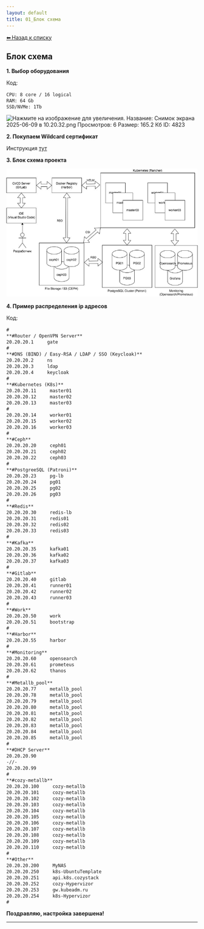 ```yaml
---
layout: default
title: 01_Блок схема
---
```

<a class="back-link" href="../index.html">⬅ Назад к списку</a>


##  Блок схема 

**1\. Выбор оборудования**  
  


Код:
    
    
    CPU: 8 core / 16 logical
    RAM: 64 Gb
    SSD/NVMe: 1Tb

  
![Нажмите на изображение для увеличения.  Название:	Снимок экрана 2025-06-09 в 10.20.32.png Просмотров:	6 Размер:	165.2 Кб ID:	4823](..\\..\images\\img_4823_1749453697.png)  
  
**2\. Покупаем Wildcard сертификат**  
  
Инструкция [тут](https://forum.kubeadm.ru/node/3514)  
  
**3\. Блок схема проекта**  
  
![Нажмите на изображение для увеличения.  Название:	image_2270.png Просмотров:	59 Размер:	66.8 Кб ID:	2932](..\images\\img_2932_1704360493.png)  
  
  
**4\. Пример распределения ip адресов**  
  


Код:
    
    
    #
    **#Router / OpenVPN Server**
    20.20.20.1     gate
    #
    **#DNS (BIND) / Easy-RSA / LDAP / SSO (Keycloak)**
    20.20.20.2     ns
    20.20.20.3     ldap
    20.20.20.4     keycloak
    #
    **#Kubernetes (K8s)**
    20.20.20.11     master01
    20.20.20.12     master02
    20.20.20.13     master03
    #
    20.20.20.14     worker01
    20.20.20.15     worker02
    20.20.20.16     worker03
    #
    **#Ceph**
    20.20.20.20     ceph01
    20.20.20.21     ceph02
    20.20.20.22     ceph03
    #
    **#PostgreeSQL (Patroni)**
    20.20.20.23     pg-lb
    20.20.20.24     pg01
    20.20.20.25     pg02
    20.20.20.26     pg03
    #
    **#Redis**
    20.20.20.30     redis-lb
    20.20.20.31     redis01
    20.20.20.32     redis02
    20.20.20.33     redis03
    #
    **#Kafka**
    20.20.20.35     kafka01
    20.20.20.36     kafka02
    20.20.20.37     kafka03
    #
    **#Gitlab**
    20.20.20.40     gitlab
    20.20.20.41     runner01
    20.20.20.42     runner02
    20.20.20.43     runner03
    #
    **#Work**
    20.20.20.50     work
    20.20.20.51     bootstrap
    #
    **#Harbor**
    20.20.20.55     harbor
    #
    **#Monitoring**
    20.20.20.60     opensearch
    20.20.20.61     prometeus
    20.20.20.62     thanos
    #
    **#Metallb_pool**
    20.20.20.77     metallb_pool
    20.20.20.78     metallb_pool
    20.20.20.79     metallb_pool
    20.20.20.80     metallb_pool
    20.20.20.81     metallb_pool
    20.20.20.82     metallb_pool
    20.20.20.83     metallb_pool
    20.20.20.84     metallb_pool
    20.20.20.85     metallb_pool
    #
    **#DHCP Server**
    20.20.20.90
    -//-
    20.20.20.99
    #
    **#cozy-metallb**
    20.20.20.100     cozy-metallb
    20.20.20.101     cozy-metallb
    20.20.20.102     cozy-metallb
    20.20.20.103     cozy-metallb
    20.20.20.104     cozy-metallb
    20.20.20.105     cozy-metallb
    20.20.20.106     cozy-metallb
    20.20.20.107     cozy-metallb
    20.20.20.108     cozy-metallb
    20.20.20.109     cozy-metallb
    20.20.20.110     cozy-metallb
    #
    **#Other**
    20.20.20.200     MyNAS
    20.20.20.250     k8s-UbuntuTemplate
    20.20.20.251     api.k8s.cozystack
    20.20.20.252     cozy-Hypervizor
    20.20.20.253     gw.kubeadm.ru
    20.20.20.254     k8s-Hypervizor
    #

  
**Поздравляю, настройка завершена!**


---

